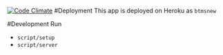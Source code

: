 [![Code Climate](https://codeclimate.com/github/BWheatie/btmsnew/badges/gpa.svg)](https://codeclimate.com/github/BWheatie/btmsnew)
#Deployment
This app is deployed on Heroku as `btmsnew`

#Development
Run

* `script/setup`
* `script/server`

